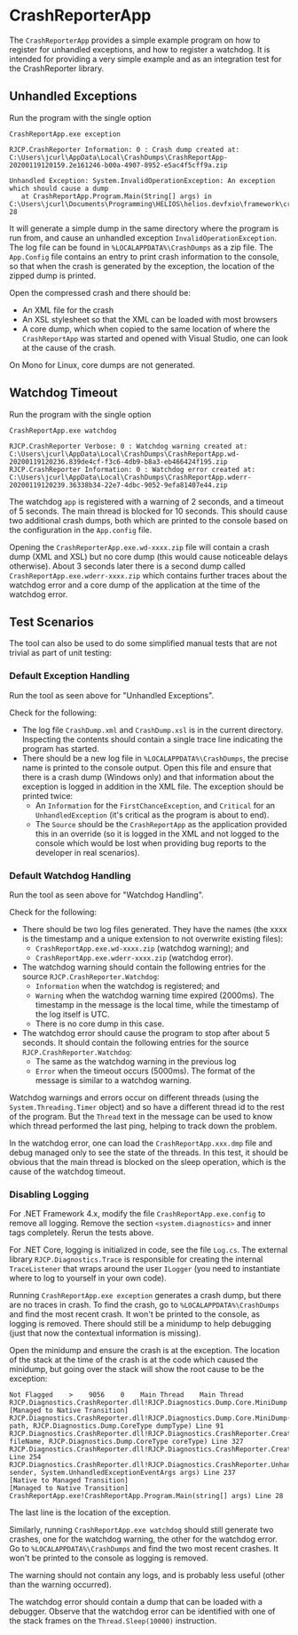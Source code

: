 # CrashReporterApp

The `CrashReporterApp` provides a simple example program on how to register for
unhandled exceptions, and how to register a watchdog. It is intended for
providing a very simple example and as an integration test for the CrashReporter
library.

## Unhandled Exceptions

Run the program with the single option

```text
CrashReportApp.exe exception

RJCP.CrashReporter Information: 0 : Crash dump created at: C:\Users\jcurl\AppData\Local\CrashDumps\CrashReportApp-20200119120159.2e161246-b00a-4907-8952-e5ac4f5cff9a.zip

Unhandled Exception: System.InvalidOperationException: An exception which should cause a dump
   at CrashReportApp.Program.Main(String[] args) in C:\Users\jcurl\Documents\Programming\HELIOS\helios.devfxio\framework\crashreporter\CrashReportApp\Program.cs:line 28
```

It will generate a simple dump in the same directory where the program is run
from, and cause an unhandled exception `InvalidOperationException`. The log file
can be found in `%LOCALAPPDATA%\CrashDumps` as a zip file. The `App.Config` file
contains an entry to print crash information to the console, so that when the
crash is generated by the exception, the location of the zipped dump is printed.

Open the compressed crash and there should be:

* An XML file for the crash
* An XSL stylesheet so that the XML can be loaded with most browsers
* A core dump, which when copied to the same location of where the
  `CrashReportApp` was started and opened with Visual Studio, one can look at
  the cause of the crash.

On Mono for Linux, core dumps are not generated.

## Watchdog Timeout

Run the program with the single option

```text
CrashReportApp.exe watchdog

RJCP.CrashReporter Verbose: 0 : Watchdog warning created at: C:\Users\jcurl\AppData\Local\CrashDumps\CrashReportApp.wd-20200119120236.839de4cf-f3c6-4db9-b8a3-eb466424f195.zip
RJCP.CrashReporter Information: 0 : Watchdog error created at: C:\Users\jcurl\AppData\Local\CrashDumps\CrashReportApp.wderr-20200119120239.36338b34-22e7-4dbc-9052-9efa81407e44.zip
```

The watchdog `app` is registered with a warning of 2 seconds, and a timeout of 5
seconds. The main thread is blocked for 10 seconds. This should cause two
additional crash dumps, both which are printed to the console based on the
configuration in the `App.config` file.

Opening the `CrashReporterApp.exe.wd-xxxx.zip` file will contain a crash dump
(XML and XSL) but no core dump (this would cause noticeable delays otherwise).
About 3 seconds later there is a second dump called
`CrashReportApp.exe.wderr-xxxx.zip` which contains further traces about the
watchdog error and a core dump of the application at the time of the watchdog
error.

## Test Scenarios

The tool can also be used to do some simplified manual tests that are not
trivial as part of unit testing:

### Default Exception Handling

Run the tool as seen above for "Unhandled Exceptions".

Check for the following:

* The log file `CrashDump.xml` and `CrashDump.xsl` is in the current directory.
  Inspecting the contents should contain a single trace line indicating the
  program has started.
* There should be a new log file in `%LOCALAPPDATA%\CrashDumps`, the precise
  name is printed to the console output. Open this file and ensure that there is
  a crash dump (Windows only) and that information about the exception is logged
  in addition in the XML file. The exception should be printed twice:
  * An `Information` for the `FirstChanceException`, and `Critical` for an
    `UnhandledException` (it's critical as the program is about to end).
  * The `Source` should be the `CrashReportApp` as the application provided this
    in an override (so it is logged in the XML and not logged to the console
    which would be lost when providing bug reports to the developer in real
    scenarios).

### Default Watchdog Handling

Run the tool as seen above for "Watchdog Handling".

Check for the following:

* There should be two log files generated. They have the names (the xxxx is the
  timestamp and a unique extension to not overwrite existing files):
  * `CrashReportApp.exe.wd-xxxx.zip` (watchdog warning); and
  * `CrashReportApp.exe.wderr-xxxx.zip` (watchdog error).
* The watchdog warning should contain the following entries for the source
  `RJCP.CrashReporter.Watchdog`:
  * `Information` when the watchdog is registered; and
  * `Warning` when the watchdog warning time expired (2000ms). The timestamp in
    the message is the local time, while the timestamp of the log itself is UTC.
  * There is no core dump in this case.
* The watchdog error should cause the program to stop after about 5 seconds. It
  should contain the following entries for the source
  `RJCP.CrashReporter.Watchdog`:
  * The same as the watchdog warning in the previous log
  * `Error` when the timeout occurs (5000ms). The format of the message is
    similar to a watchdog warning.

Watchdog warnings and errors occur on different threads (using the
`System.Threading.Timer` object) and so have a different thread id to the rest
of the program. But the `Thread` text in the message can be used to know which
thread performed the last ping, helping to track down the problem.

In the watchdog error, one can load the `CrashReportApp.xxx.dmp` file and debug
managed only to see the state of the threads. In this test, it should be obvious
that the main thread is blocked on the sleep operation, which is the cause of
the watchdog timeout.

### Disabling Logging

For .NET Framework 4.x, modify the file `CrashReportApp.exe.config` to remove
all logging. Remove the section `<system.diagnostics>` and inner tags
completely. Rerun the tests above.

For .NET Core, logging is initialized in code, see the file `Log.cs`. The
external library `RJCP.Diagnostics.Trace` is responsible for creating the
internal `TraceListener` that wraps around the user `ILogger` (you need to
instantiate where to log to yourself in your own code).

Running `CrashReportApp.exe exception` generates a crash dump, but there are no
traces in crash. To find the crash, go to `%LOCALAPPDATA%\CrashDumps` and find
the most recent crash. It won't be printed to the console, as logging is
removed. There should still be a minidump to help debugging (just that now the
contextual information is missing).

Open the minidump and ensure the crash is at the exception. The location of the
stack at the time of the crash is at the code which caused the minidump, but
going over the stack will show the root cause to be the exception:

```text
Not Flagged    >    9056    0    Main Thread    Main Thread
RJCP.Diagnostics.CrashReporter.dll!RJCP.Diagnostics.Dump.Core.MiniDump
[Managed to Native Transition]
RJCP.Diagnostics.CrashReporter.dll!RJCP.Diagnostics.Dump.Core.MiniDump(string path, RJCP.Diagnostics.Dump.CoreType dumpType) Line 91
RJCP.Diagnostics.CrashReporter.dll!RJCP.Diagnostics.CrashReporter.CreateDump(string fileName, RJCP.Diagnostics.Dump.CoreType coreType) Line 327
RJCP.Diagnostics.CrashReporter.dll!RJCP.Diagnostics.CrashReporter.CreateDump() Line 254
RJCP.Diagnostics.CrashReporter.dll!RJCP.Diagnostics.CrashReporter.UnhandledExceptionHandler(object sender, System.UnhandledExceptionEventArgs args) Line 237
[Native to Managed Transition]
[Managed to Native Transition]
CrashReportApp.exe!CrashReportApp.Program.Main(string[] args) Line 28
```

The last line is the location of the exception.

Similarly, running `CrashReportApp.exe watchdog` should still generate two
crashes, one for the watchdog warning, the other for the watchdog error. Go to
`%LOCALAPPDATA%\CrashDumps` and find the two most recent crashes. It won't be
printed to the console as logging is removed.

The warning should not contain any logs, and is probably less useful (other than
the warning occurred).

The watchdog error should contain a dump that can be loaded with a debugger.
Observe that the watchdog error can be identified with one of the stack frames
on the `Thread.Sleep(10000)` instruction.
